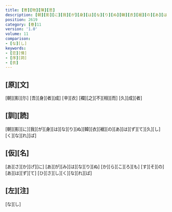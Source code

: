 ```yaml
---
title: [寄][物][陳][思]
description: [朝][影][に][我][が][身][は][な][り][ぬ][韓][衣][裾][の][あ][は][ず][て][久][し][く][な][れ][ば]
position: 2619
category: [巻]11
version: '1.0'
volume: 11
comparison:
- [な][し]
keywords:
- [恋][情]
- [序][詞]
- [衣]
---
```


## [原][文]

[朝][影][尓] [吾][身][者][成] [辛][衣] [襴][之][不][相][而] [久][成][者]

## [訓][読]

[朝][影][に][我][が][身][は][な][り][ぬ][韓][衣][裾][の][あ][は][ず][て][久][し][く][な][れ][ば]

## [仮][名]

[あ][さ][か][げ][に] [あ][が][み][は][な][り][ぬ] [か][ら][こ][ろ][も] [す][そ][の][あ][は][ず][て] [ひ][さ][し][く][な][れ][ば]

## [左][注]

[な][し]
